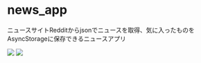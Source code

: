 # news_app

ニュースサイトRedditからjsonでニュースを取得、気に入ったものをAsyncStorageに保存できるニュースアプリ

![](https://user-images.githubusercontent.com/26163436/34490528-7ee20a56-f023-11e7-881d-ce4e3de01e59.jpg=300x531)
![](https://user-images.githubusercontent.com/26163436/34490534-82d99d5e-f023-11e7-9f39-6724b82e859f.jpg=300x531)


